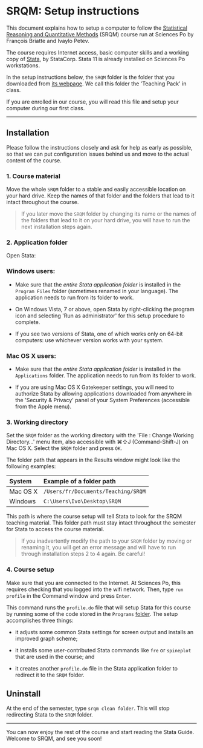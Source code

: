 # SRQM: Setup instructions

This document explains how to setup a computer to follow the [Statistical Reasoning and Quantitative Methods](http://f.briatte.org/teaching/quanti/) (SRQM) course run at Sciences Po by François Briatte and Ivaylo Petev.

The course requires Internet access, basic computer skills and a working copy of [Stata](http://www.stata.com/), by StataCorp. Stata 11 is already installed on Sciences Po workstations.

In the setup instructions below, the `SRQM` folder is the folder that you downloaded from [its webpage](http://f.briatte.org/srqm/). We call this folder the 'Teaching Pack' in class.

If you are enrolled in our course, you will read this file and setup your computer during our first class.

* * *

## Installation

Please follow the instructions closely and ask for help as early as possible, so that we can put configuration issues behind us and move to the actual content of the course.

### 1. Course material

Move the whole `SRQM` folder to a stable and easily accessible location on your hard drive. Keep the names of that folder and the folders that lead to it intact throughout the course.

> If you later move the `SRQM` folder by changing its name or the names of the folders that lead to it on your hard drive, you will have to run the next installation steps again.

### 2. Application folder

Open Stata:

### Windows users: 

- Make sure that the *entire Stata application folder* is installed in the `Program Files` folder (sometimes renamed in your language). The application needs to run from its folder to work.

- On Windows Vista, 7 or above, open Stata by right-clicking the program icon and selecting 'Run as administrator' for this setup procedure to complete.

- If you see two versions of Stata, one of which works only on 64-bit computers: use whichever version works with your system.

### Mac OS X users:

- Make sure that the *entire Stata application folder* is installed in the `Applications` folder. The application needs to run from its folder to work.

- If you are using Mac OS X Gatekeeper settings, you will need to authorize Stata by allowing applications downloaded from anywhere in the 'Security & Privacy' panel of your System Preferences (accessible from the Apple menu).

### 3. Working directory

Set the `SRQM` folder as the working directory with the 'File : Change Working Directory…' menu item, also accessible with &#8984;&#8679;J (Command-Shift-J) on Mac OS X. Select the `SRQM` folder and press `OK`.

The folder path that appears in the Results window might look like the following examples:

| System    | Example of a folder path            |
|:----------|:------------------------------------|
| Mac OS X  | `/Users/fr/Documents/Teaching/SRQM` |
| Windows   | `C:\Users\Ivo\Desktop\SRQM`         |

This path is where the course setup will tell Stata to look for the SRQM teaching material. This folder path must stay intact throughout the semester for Stata to access the course material.

> If you inadvertently modify the path to your `SRQM` folder by moving or renaming it, you will get an error message and will have to run through installation steps 2 to 4 again. Be careful!

### 4. Course setup

Make sure that you are connected to the Internet. At Sciences Po, this requires checking that you logged into the wifi network. Then, type `run profile` in the Command window and press `Enter`. 

This command runs the `profile.do` file that will setup Stata for this course by running some of the code stored in the `Programs` [folder](https://github.com/briatte/srqm/tree/master/Programs). The setup accomplishes three things:

- it adjusts some common Stata settings for screen output and installs an improved graph scheme;

- it installs some user-contributed Stata commands like `fre` or `spineplot` that are used in the course; and 

- it creates another `profile.do` file in the Stata application folder to redirect it to the `SRQM` folder.

## Uninstall

At the end of the semester, type `srqm clean folder`. This will stop redirecting Stata to the `SRQM` folder.

* * *

You can now enjoy the rest of the course and start reading the Stata Guide.  Welcome to SRQM, and see you soon!
